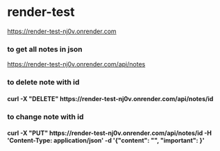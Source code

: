 # render-test

https://render-test-nj0v.onrender.com

### to get all notes in json
https://render-test-nj0v.onrender.com/api/notes

### to delete note with id
#### curl -X "DELETE" https:\//render-test-nj0v.onrender.com/api/notes/id

### to change note with id
#### curl -X "PUT" https:\//render-test-nj0v.onrender.com/api/notes/id -H 'Content-Type: application/json' -d '{"content": "<content to change>", "important": <true or false>}'

